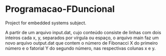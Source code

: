 # Programacao-FDuncional
Project for embedded systems subject.

A partir de um arquivo input.dat, cujo conteúdo consiste de linhas com dois inteiros cada x, y, separados por vírgula ou espaço,
o arquivo main faz um novo arquivo output.dat que contem o número de Fibonacci X do primeiro número e o fatorial Y do segundo número, nas respectivas colunas x e y. 
